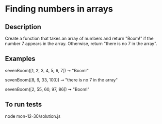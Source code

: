 # Finding numbers in arrays

## Description
Create a function that takes an array of numbers and return "Boom!" if the number 7 appears in the array. Otherwise, return "there is no 7 in the array".

## Examples
sevenBoom([1, 2, 3, 4, 5, 6, 7]) ➞ "Boom!"

sevenBoom([8, 6, 33, 100]) ➞ "there is no 7 in the array"

sevenBoom([2, 55, 60, 97, 86]) ➞ "Boom!"

## To run tests
node mon-12-30/solution.js